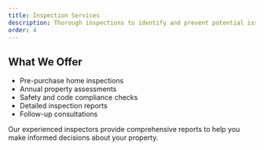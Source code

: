 ```yaml
---
title: Inspection Services
description: Thorough inspections to identify and prevent potential issues.
order: 4
---
```


## What We Offer

- Pre-purchase home inspections
- Annual property assessments
- Safety and code compliance checks
- Detailed inspection reports
- Follow-up consultations

Our experienced inspectors provide comprehensive reports to help you make informed decisions about your property.
